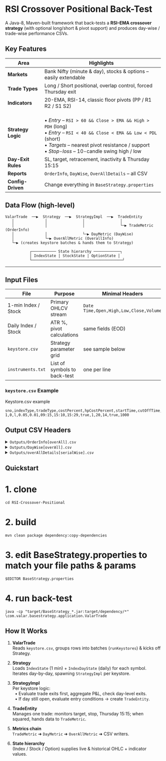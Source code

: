 # RSI Crossover Positional Back-Test 

A Java-8, Maven-built framework that back-tests a **RSI–EMA crossover strategy** (with optional long/short & pivot support) and produces day-wise / trade-wise performance CSVs.

##  **Key Features**
| Area | Highlights |
|------|------------|
| **Markets** | Bank Nifty (minute & day), stocks & options – easily extendable |
| **Trade Types** | Long / Short positional, overlap control, forced Thursday exit |
| **Indicators** | 20-EMA, RSI-14, classic floor pivots (PP / R1 R2 / S1 S2) |
| **Strategy Logic** |<br>• *Entry* – `RSI > 60 && Close > EMA && High > PDH` (long)  <br>• *Entry* – `RSI < 40 && Close < EMA && Low < PDL` (short)  <br>• *Targets* – nearest pivot resistance / support  <br>• *Stop-loss* – 10-candle swing high / low  |
| **Day-Exit Rules** | SL, target, retracement, inactivity & Thursday 15:15 |
| **Reports** | `OrderInfo`, `DayWise`, `OverAllDetails` – all CSV |
| **Config-Driven** | Change everything in `BaseStrategy.properties` |


##  **Data Flow (high-level)**
```
ValarTrade  ──▶  Strategy  ──▶  StrategyImpl  ──▶  TradeEntity
   │              │                │                │
   │              │                │                └─▶ TradeMetric (OrderInfo)
   │              │                └─▶ DayMetric (DayWise)
   │              └─▶ OverAllMetric (OverallInfo)
   └─▶ (creates keystore batches & hands them to Strategy)

           ┌─────────── State hierarchy ────────────┐
           │ IndexState │ StockState │ OptionState │
           └─────────────────────────────────────────┘
```
---

##  **Input Files**
| File                   | Purpose                         | Minimal Headers                     |
|------------------------|---------------------------------|-------------------------------------|
| 1-min Index / Stock    | Primary OHLCV stream            | `Date Time,Open,High,Low,Close,Volume` |
| Daily Index / Stock    | ATR %, pivot calculations       | same fields (EOD)                   |
| `keystore.csv`         | Strategy parameter grid         | see sample below                    |
| `instruments.txt`      | List of symbols to back-test    | one per line                        |


### `keystore.csv` Example

Keystore.csv example
```
sno,indexType,tradeType,costPercent,hpCostPercent,startTime,cutOffTime,endTime,positional,candlePeriod,emaPeriod,rsiPeriod,usePivots,maxOverlap
1,0,l,0.05,0.01,09:15,15:10,15:29,true,1,20,14,true,1000
```

## **Output CSV Headers**
<details>
<summary><code>Outputs/OrderInfo[overAll].csv</code></summary>

S.no,Symbol,Date,ID,Holding Period,TradeType,Event,EntryDate,EntryTime,EntryClose,
EntryEMA,EntryRSI,EntryPivot,
Event,ExitDate,ExitTime,ExitClose,
ExitEMA,ExitRSI,ExitPivot,
Reason,ReasonInfo,Profit,Profit%,tradeMaxProfit,ProfitWith(Cost),Profit%With(Cost),
DayAtrPercentile,DayAtrPercent,candlesWaited,IndexCloseAtExit,HoldingCost
</details>

<details>
<summary><code>Outputs/DayWise[overAll].csv</code></summary>
sno,date,TotalTrades,profit,profit%,ProfitWithcost,Profit%WithCost
</details>

<details>
<summary><code>Outputs/overAllDetails[serialWise].csv</code></summary>
</details>


## Quickstart

# 1. clone
```git clone https://github.com/sanjeevprasanna/RSI-Crossover-Positional.git
cd RSI-Crossover-Positional
```
# 2. build
```mvn clean package dependency:copy-dependencies```

# 3. edit BaseStrategy.properties to match your file paths & params
```$EDITOR BaseStrategy.properties```

# 4. run back-test
```java -cp "target/BaseStrategy_*.jar:target/dependency/*" \com.valar.basestrategy.application.ValarTrade```

## How It Works

1. **ValarTrade**  
    Reads `keystore.csv`, groups rows into batches (`runKeystores`) & kicks off Strategy.

2. **Strategy**  
    Loads `IndexState` (1 min) + `IndexDayState` (daily) for each symbol.  
    Iterates day-by-day, spawning `StrategyImpl` per keystore.

3. **StrategyImpl**  
    Per keystore logic:  
    &nbsp;&nbsp;• Evaluate trade exits first, aggregate P&L, check day-level exits.  
    &nbsp;&nbsp;• If day still open, evaluate entry conditions → create `TradeEntity`.

4. **TradeEntity**  
    Manages one trade: monitors target, stop, Thursday 15:15; when squared, hands data to `TradeMetric`.

5. **Metrics chain**  
    `TradeMetric` ➜ `DayMetric` ➜ `OverAllMetric` ➜ CSV writers.

6. **State hierarchy**  
    (Index / Stock / Option) supplies live & historical OHLC + indicator values.
